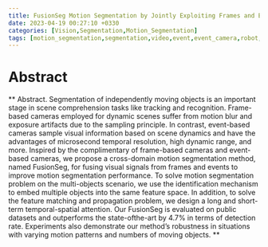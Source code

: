 ```yaml
---
title: FusionSeg Motion Segmentation by Jointly Exploiting Frames and Events
date: 2023-04-19 00:27:10 +0330
categories: [Vision,Segmentation,Motion_Segmentation]
tags: [motion_segmentation,segmentation,video,event,event_camera,robot,robot_vision]    # TAG names should always be lowercase
---
```



# Abstract
**
Abstract. Segmentation of independently moving objects is an important stage in scene comprehension tasks like tracking and recognition. Frame-based cameras employed for dynamic scenes suffer from motion blur and exposure artifacts due to the sampling principle. In contrast, event-based cameras sample visual information based on scene dynamics and have the advantages of microsecond temporal resolution, high dynamic range, and more. Inspired by the complimentary of frame-based cameras and event-based cameras, we propose a cross-domain motion segmentation method, named FusionSeg, for fusing visual signals from frames and events to improve motion segmentation performance. To solve motion segmentation problem on the multi-objects scenario, we use the identification mechanism to embed multiple objects into the same feature space. In addition, to solve the feature matching and propagation problem, we design a long and short-term temporal-spatial attention. Our FusionSeg is evaluated on public datasets and outperforms the state-ofthe-art by 4.7% in terms of detection rate. Experiments also demonstrate our method’s robustness in situations with varying motion patterns and numbers of moving objects.
**


